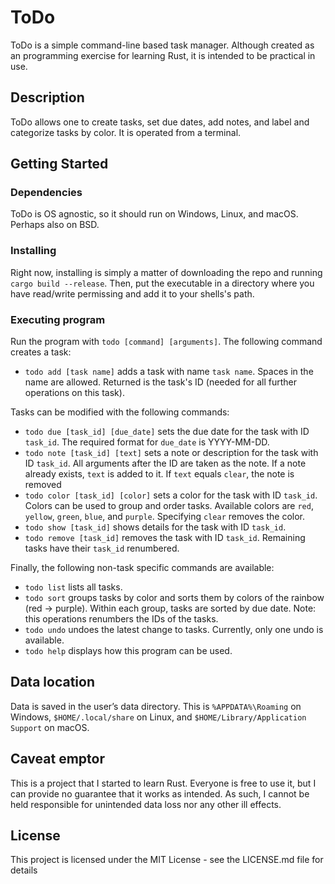 # ToDo

ToDo is a simple command-line based task manager. Although created as an programming exercise for learning Rust, it is intended to be practical in use.

## Description

ToDo allows one to create tasks, set due dates, add notes, and label and categorize tasks by color. It is operated from a terminal.

## Getting Started

### Dependencies

ToDo is OS agnostic, so it should run on Windows, Linux, and macOS. Perhaps also on BSD. 

### Installing

Right now, installing is simply a matter of downloading the repo and running `cargo build --release`. Then, put the executable in a directory where you have read/write permissing and add it to your shells's path.

### Executing program

Run the program with `todo [command] [arguments]`. The following command creates a task:

* `todo add [task name]` adds a task with name `task name`. Spaces in the name are allowed. Returned is the task's ID (needed for all further operations on this task).

Tasks can be modified with the following commands:

* `todo due [task_id] [due_date]` sets the due date for the task with ID `task_id`. The required format for `due_date` is YYYY-MM-DD.
* `todo note [task_id] [text]` sets a note or description for the task with ID `task_id`. All arguments after the ID are taken as the note. If a note already exists, `text` is added to it. If `text` equals `clear`, the note is removed
* `todo color [task_id] [color]` sets a color for the task with ID `task_id`. Colors can be used to group and order tasks. Available colors are `red`, `yellow`, `green`, `blue`, and `purple`. Specifying `clear` removes the color.
* `todo show [task_id]` shows details for the task with ID `task_id`.
* `todo remove [task_id]` removes the task with ID `task_id`. Remaining tasks have their `task_id` renumbered. 

Finally, the following non-task specific commands are available:

* `todo list` lists all tasks.
* `todo sort` groups tasks by color and sorts them by colors of the rainbow (red -> purple). Within each group, tasks are sorted by due date. Note: this operations renumbers the IDs of the tasks.
* `todo undo` undoes the latest change to tasks. Currently, only one undo is available.
* `todo help` displays how this program can be used.

## Data location
Data is saved in the user’s data directory. This is `%APPDATA%\Roaming` on Windows, `$HOME/.local/share` on Linux, and `$HOME/Library/Application Support` on macOS.

## Caveat emptor

This is a project that I started to learn Rust. Everyone is free to use it, but I can provide no guarantee that it works as intended. As such, I cannot be held responsible for unintended data loss nor any other ill effects.

## License

This project is licensed under the MIT License - see the LICENSE.md file for details
